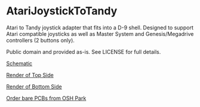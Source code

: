 # AtariJoystickToTandy

Atari to Tandy joystick adapter that fits into a D-9 shell. Designed to support Atari compatible joysticks as well as Master System and Genesis/Megadrive controllers (2 buttons only).

Public domain and provided as-is. See LICENSE for full details.

[Schematic](Schematic.pdf)

[Render of Top Side](BoardTop.png)

[Render of Bottom Side](BoardBottom.png)

[Order bare PCBs  from OSH Park](https://oshpark.com/shared_projects/v6q6YI1J)
